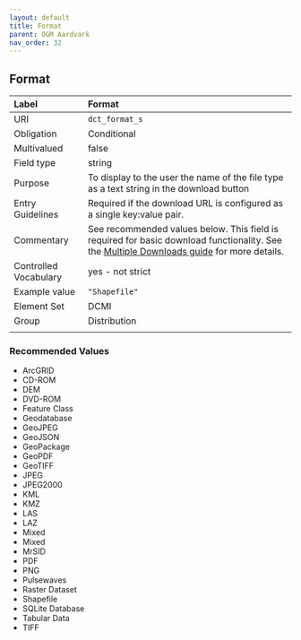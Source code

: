 ```yaml
---
layout: default
title: Format
parent: OGM Aardvark
nav_order: 32
---
```


## Format

| Label                 | Format |
|:----------------------|:-------|
| URI                   | `dct_format_s` |
| Obligation            | Conditional |
| Multivalued           | false |
| Field type            | string |
| Purpose               | To display to the user the name of the file type as a text string in the download button |
| Entry Guidelines      | Required if the download URL is configured as a single key:value pair. |
| Commentary            | See recommended values below. This field is required for basic download functionality. See the [Multiple Downloads guide](https://opengeometadata.org/docs/more-about-references#how-to-configure-multiple-download-links) for more details. |
| Controlled Vocabulary | yes - not strict |
| Example value         | `"Shapefile"` |
| Element Set           | DCMI |
| Group                 | Distribution |
                                                                                                                                                                                                                                                                            |

### Recommended Values

* ArcGRID
* CD-ROM
* DEM
* DVD-ROM
* Feature Class
* Geodatabase
* GeoJPEG
* GeoJSON
* GeoPackage
* GeoPDF
* GeoTIFF
* JPEG
* JPEG2000
* KML
* KMZ
* LAS
* LAZ
* Mixed
* Mixed
* MrSID
* PDF
* PNG
* Pulsewaves
* Raster Dataset
* Shapefile
* SQLite Database
* Tabular Data
* TIFF
